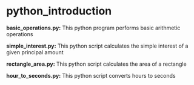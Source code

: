 <h1>python_introduction</h1>
<p><b>basic_operations.py:</b> This python program performs basic arithmetic operations</p>
<p><b>simple_interest.py:</b> This python script calculates the simple interest of a given principal amount</p>
<p><b>rectangle_area.py:</b> This python script calculates the area of a rectangle</p>
<p><b>hour_to_seconds.py:</b> This python script converts hours to seconds</p>